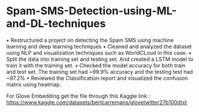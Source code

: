 # Spam-SMS-Detection-using-ML-and-DL-techniques

•	Restructured a project on detecting the Spam SMS using machine learning and deep learning techniques
•	Cleaned and analyzed the dataset using NLP and visualization techniques such as WorldCLoud in this case.
•	Split the data into training set and testing set. And created a LSTM model to train it with the training set.
•	Checked the model accuracy for both train and test set. The training set had ~99.9% accuracy and the testing test had ~97.2%
•	Reviewed the Classification report and visualized the confusion matrix using heatmap. 


For Glove Embedding get the file through this Kaggle link : https://www.kaggle.com/datasets/bertcarremans/glovetwitter27b100dtxt

